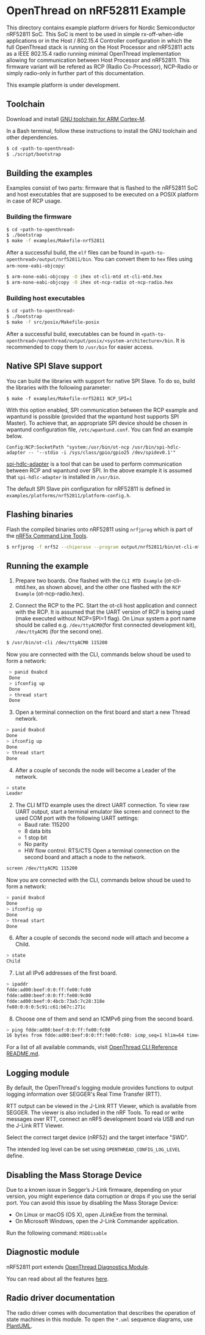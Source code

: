 # OpenThread on nRF52811 Example

This directory contains example platform drivers for Nordic Semiconductor nRF52811 SoC.
This SoC is ment to be used in simple rx-off-when-idle applications
or in the Host / 802.15.4 Controller configuration in which the full OpenThread stack
is running on the Host Processor and nRF52811 acts as a IEEE 802.15.4 radio running minimal OpenThread
implementation allowing for communication between Host Processor and nRF52811.
This firmware variant will be refered as RCP (Radio Co-Processor),
NCP-Radio or simply radio-only in further part of this documentation.

This example platform is under development.

## Toolchain

Download and install [GNU toolchain for ARM Cortex-M][gnu-toolchain].

[gnu-toolchain]: https://launchpad.net/gcc-arm-embedded

In a Bash terminal, follow these instructions to install the GNU toolchain and
other dependencies.

```bash
$ cd <path-to-openthread>
$ ./script/bootstrap
```

## Building the examples

Examples consist of two parts: firmware that is flashed to the nRF52811 SoC
and host executables that are supposed to be executed on a POSIX platform in case of RCP usage.

### Building the firmware
```bash
$ cd <path-to-openthread>
$ ./bootstrap
$ make -f examples/Makefile-nrf52811
```

After a successful build, the `elf` files can be found in
`<path-to-openthread>/output/nrf52811/bin`.  You can convert them to `hex`
files using `arm-none-eabi-objcopy`:
```bash
$ arm-none-eabi-objcopy -O ihex ot-cli-mtd ot-cli-mtd.hex
$ arm-none-eabi-objcopy -O ihex ot-ncp-radio ot-ncp-radio.hex
```

### Building host executables
```bash
$ cd <path-to-openthread>
$ ./bootstrap
$ make -f src/posix/Makefile-posix
```

After a successful build, executables can be found in
`<path-to-openthread>/openthread/output/posix/<system-architecture>/bin`.
It is recommended to copy them to `/usr/bin` for easier access.

## Native SPI Slave support

You can build the libraries with support for native SPI Slave.
To do so, build the libraries with the following parameter:
```
$ make -f examples/Makefile-nrf52811 NCP_SPI=1
```

With this option enabled, SPI communication between the RCP example and wpantund is possible
(provided that the wpantund host supports SPI Master). To achieve that, an appropriate SPI device
should be chosen in wpantund configuration file, `/etc/wpantund.conf`. You can find an example below.
```
Config:NCP:SocketPath "system:/usr/bin/ot-ncp /usr/bin/spi-hdlc-adapter -- '--stdio -i /sys/class/gpio/gpio25 /dev/spidev0.1'"
```

[spi-hdlc-adapter][spi-hdlc-adapter]
is a tool that can be used to perform communication between RCP and wpantund over SPI.
In the above example it is assumed that `spi-hdlc-adapter` is installed in `/usr/bin`.

The default SPI Slave pin configuration for nRF52811 is defined in `examples/platforms/nrf52811/platform-config.h`.

[spi-hdlc-adapter]: https://github.com/openthread/openthread/tree/master/tools/spi-hdlc-adapter

## Flashing binaries

Flash the compiled binaries onto nRF52811 using `nrfjprog` which is
part of the [nRF5x Command Line Tools][nRF5x-Command-Line-Tools].

[nRF5x-Command-Line-Tools]: https://www.nordicsemi.com/eng/Products/nRF52840#Downloads

```bash
$ nrfjprog -f nrf52 --chiperase --program output/nrf52811/bin/ot-cli-mtd.hex --reset
```

## Running the example

1. Prepare two boards. One flashed with the `CLI MTD Example` (ot-cli-mtd.hex, as shown above),
   and the other one flashed with the `RCP Example` (ot-ncp-radio.hex).

2. Connect the RCP to the PC. Start the ot-cli host application and connect with the RCP.
   It is assumed that the UART version of RCP is being used (make executed without NCP=SPI=1 flag).
   On Linux system a port name should be called e.g. `/dev/ttyACM0`(for first connected development kit),
   `/dev/ttyACM1` (for the second one).

```bash
$ /usr/bin/ot-cli /dev/ttyACM0 115200
```

Now you are connected with the CLI, commands below shoud be used to form a network:
```bash
 > panid 0xabcd
 Done
 > ifconfig up
 Done
 > thread start
 Done
```

   
3. Open a terminal connection on the first board and start a new Thread network.

 ```bash
 > panid 0xabcd
 Done
 > ifconfig up
 Done
 > thread start
 Done
 ```

4. After a couple of seconds the node will become a Leader of the network.

 ```bash
 > state
 Leader
 ```

2. The CLI MTD example uses the direct UART connection. To view raw UART output, start a terminal
   emulator like screen and connect to the used COM port with the following UART settings:
    - Baud rate: 115200
    - 8 data bits
    - 1 stop bit
    - No parity
    - HW flow control: RTS/CTS
   Open a terminal connection on the second board and attach a node to the network.

 ```bash
 screen /dev/ttyACM1 115200
 ```

Now you are connected with the CLI, commands below shoud be used to form a network:

 ```bash
 > panid 0xabcd
 Done
 > ifconfig up
 Done
 > thread start
 Done
 ```

6. After a couple of seconds the second node will attach and become a Child.

 ```bash
 > state
 Child
 ```

7. List all IPv6 addresses of the first board.

 ```bash
 > ipaddr
 fdde:ad00:beef:0:0:ff:fe00:fc00
 fdde:ad00:beef:0:0:ff:fe00:9c00
 fdde:ad00:beef:0:4bcb:73a5:7c28:318e
 fe80:0:0:0:5c91:c61:b67c:271c
 ```

8. Choose one of them and send an ICMPv6 ping from the second board.

 ```bash
 > ping fdde:ad00:beef:0:0:ff:fe00:fc00
 16 bytes from fdde:ad00:beef:0:0:ff:fe00:fc00: icmp_seq=1 hlim=64 time=8ms
 ```

For a list of all available commands, visit [OpenThread CLI Reference README.md][CLI].

[CLI]: ./../../../src/cli/README.md

## Logging module

By default, the OpenThread's logging module provides functions to output logging
information over SEGGER's Real Time Transfer (RTT).

RTT output can be viewed in the J-Link RTT Viewer, which is available from SEGGER.
The viewer is also included in the nRF Tools. To read or write messages over RTT,
connect an nRF5 development board via USB and run the J-Link RTT Viewer.

Select the correct target device (nRF52) and the target interface "SWD".

The intended log level can be set using `OPENTHREAD_CONFIG_LOG_LEVEL` define.

## Disabling the Mass Storage Device

Due to a known issue in Segger’s J-Link firmware, depending on your version, you might experience data corruption or drops if you use the serial port. You can avoid this issue by disabling the Mass Storage Device:

 - On Linux or macOS (OS X), open JLinkExe from the terminal.
 - On Microsoft Windows, open the J-Link Commander application.

Run the following command: `MSDDisable`

## Diagnostic module

nRF52811 port extends [OpenThread Diagnostics Module][DIAG].

You can read about all the features [here][nRFDIAG].

[DIAG]: ./../../../src/diag/README.md
[nRFDIAG]: DIAG.md

## Radio driver documentation

The radio driver comes with documentation that describes the operation of state
machines in this module. To open the `*.uml` sequence diagrams, use [PlantUML][PlantUML-url].

[PlantUML-url]: http://plantuml.com/
